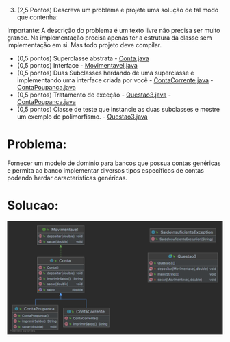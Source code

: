 3. (2,5 Pontos) Descreva um problema e projete uma solução de tal modo que contenha:
   
Importante: A descrição do problema é um texto livre não precisa ser muito grande. 
Na implementação precisa apenas ter a estrutura da classe sem implementação em si. 
Mas todo projeto deve compilar.

-    (0,5 pontos) Superclasse abstrata - [Conta.java](Conta.java)
-    (0,5 pontos) Interface - [Movimentavel.java](Movimentavel.java)
-    (0,5 pontos) Duas Subclasses herdando de uma superclasse e implementando uma interface criada por
   você - [ContaCorrente.java](ContaCorrente.java) - [ContaPoupanca.java](ContaPoupanca.java)
-    (0,5 pontos) Tratamento de exceção - [Questao3.java](Questao3.java) - [ContaPoupanca.java](ContaPoupanca.java)
-    (0,5 pontos) Classe de teste que instancie as duas subclasses e mostre um exemplo de polimorfismo. - [Questao3.java](Questao3.java)

# Problema:

Fornecer um modelo de domínio para bancos 
que possua contas genéricas e 
permita ao banco implementar diversos tipos específicos de contas 
podendo herdar características genéricas.

# Solucao:

![Diagrama de Classes](diagrama-de-classes.png)
